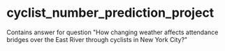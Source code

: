 # cyclist_number_prediction_project
Contains answer for question "How changing weather affects attendance bridges over the East River through cyclists in New York City?"
